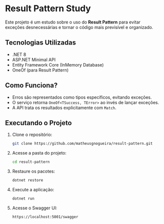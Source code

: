 # Result Pattern Study

Este projeto é um estudo sobre o uso do **Result Pattern** para evitar exceções desnecessárias e tornar o código mais previsível e organizado.

## Tecnologias Utilizadas

- .NET 8
- ASP.NET Minimal API
- Entity Framework Core (InMemory Database)
- OneOf (para Result Pattern)

## Como Funciona?

- Erros são representados como tipos específicos, evitando exceções.
- O serviço retorna `OneOf<TSuccess, TError>` ao invés de lançar exceções.
- A API trata os resultados explicitamente com `Match`.

## Executando o Projeto

1. Clone o repositório:
   ```sh
   git clone https://github.com/matheusgnogueira/result-pattern.git
   ```
2. Acesse a pasta do projeto:
   ```sh
   cd result-pattern
   ```
3. Restaure os pacotes:
   ```sh
   dotnet restore
   ```
4. Execute a aplicação:
   ```sh
   dotnet run
   ```
5. Acesse o Swagger UI:
   ```
   https://localhost:5001/swagger
   ```


